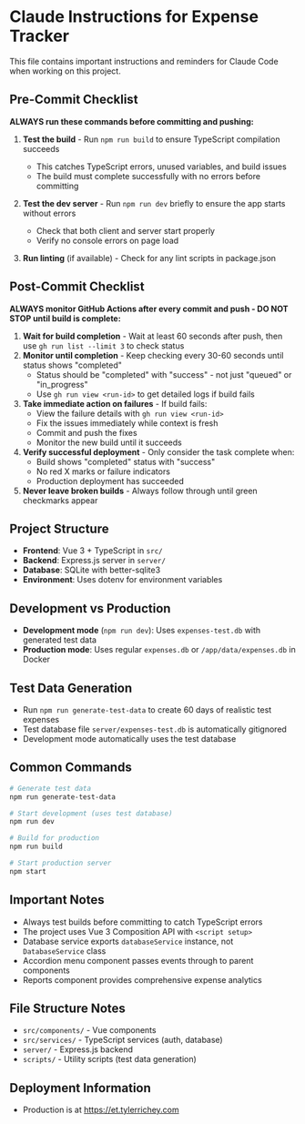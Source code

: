 # Claude Instructions for Expense Tracker

This file contains important instructions and reminders for Claude Code when working on this project.

## Pre-Commit Checklist

**ALWAYS run these commands before committing and pushing:**

1. **Test the build** - Run `npm run build` to ensure TypeScript compilation succeeds
   - This catches TypeScript errors, unused variables, and build issues
   - The build must complete successfully with no errors before committing
   
2. **Test the dev server** - Run `npm run dev` briefly to ensure the app starts without errors
   - Check that both client and server start properly
   - Verify no console errors on page load

3. **Run linting** (if available) - Check for any lint scripts in package.json

## Post-Commit Checklist

**ALWAYS monitor GitHub Actions after every commit and push - DO NOT STOP until build is complete:**

1. **Wait for build completion** - Wait at least 60 seconds after push, then use `gh run list --limit 3` to check status
2. **Monitor until completion** - Keep checking every 30-60 seconds until status shows "completed"
   - Status should be "completed" with "success" - not just "queued" or "in_progress"
   - Use `gh run view <run-id>` to get detailed logs if build fails
3. **Take immediate action on failures** - If build fails:
   - View the failure details with `gh run view <run-id>`
   - Fix the issues immediately while context is fresh
   - Commit and push the fixes
   - Monitor the new build until it succeeds
4. **Verify successful deployment** - Only consider the task complete when:
   - Build shows "completed" status with "success" 
   - No red X marks or failure indicators
   - Production deployment has succeeded
5. **Never leave broken builds** - Always follow through until green checkmarks appear

## Project Structure

- **Frontend**: Vue 3 + TypeScript in `src/`
- **Backend**: Express.js server in `server/`
- **Database**: SQLite with better-sqlite3
- **Environment**: Uses dotenv for environment variables

## Development vs Production

- **Development mode** (`npm run dev`): Uses `expenses-test.db` with generated test data
- **Production mode**: Uses regular `expenses.db` or `/app/data/expenses.db` in Docker

## Test Data Generation

- Run `npm run generate-test-data` to create 60 days of realistic test expenses
- Test database file `server/expenses-test.db` is automatically gitignored
- Development mode automatically uses the test database

## Common Commands

```bash
# Generate test data
npm run generate-test-data

# Start development (uses test database)
npm run dev

# Build for production
npm run build

# Start production server
npm start
```

## Important Notes

- Always test builds before committing to catch TypeScript errors
- The project uses Vue 3 Composition API with `<script setup>`
- Database service exports `databaseService` instance, not `DatabaseService` class
- Accordion menu component passes events through to parent components
- Reports component provides comprehensive expense analytics

## File Structure Notes

- `src/components/` - Vue components
- `src/services/` - TypeScript services (auth, database)
- `server/` - Express.js backend
- `scripts/` - Utility scripts (test data generation)

## Deployment Information

- Production is at https://et.tylerrichey.com